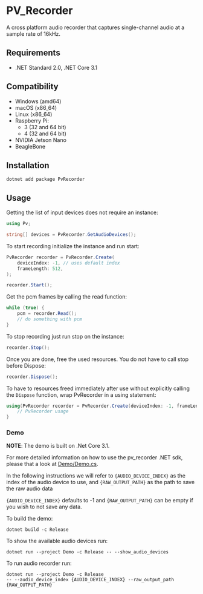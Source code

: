 # PV_Recorder

A cross platform audio recorder that captures single-channel audio at a sample rate of 16kHz.

## Requirements

- .NET Standard 2.0, .NET Core 3.1

## Compatibility

- Windows (amd64)
- macOS (x86_64)
- Linux (x86_64)
- Raspberry Pi:
    - 3 (32 and 64 bit)
    - 4 (32 and 64 bit)
- NVIDIA Jetson Nano
- BeagleBone

## Installation

```console
dotnet add package PvRecorder
```

## Usage

Getting the list of input devices does not require an instance:

```csharp
using Pv;

string[] devices = PvRecorder.GetAudioDevices();
```

To start recording initialize the instance and run start:

```csharp
PvRecorder recorder = PvRecorder.Create(
    deviceIndex: -1, // uses default index
    frameLength: 512,
);

recorder.Start();
```

Get the pcm frames by calling the read function:

```csharp
while (true) {
    pcm = recorder.Read();
    // do something with pcm
}
```

To stop recording just run stop on the instance:

```csharp
recorder.Stop();
```

Once you are done, free the used resources. You do not have to call stop before Dispose:

```csharp
recorder.Dispose();
```

To have to resources freed immediately after use without explicitly calling the `Dispose` function, wrap PvRecorder in a using statement:

```csharp
using(PvRecorder recorder = PvRecorder.Create(deviceIndex: -1, frameLength: 512)) {
    // PvRecorder usage
}
```

### Demo

**NOTE**: The demo is built on .Net Core 3.1.

For more detailed information on how to use the pv_recorder .NET sdk, please that a look at [Demo/Demo.cs](Demo/Demo.cs). 

In the following instructions we will refer to  `{AUDIO_DEVICE_INDEX}` as the index of the audio device to use, and `{RAW_OUTPUT_PATH}` as the path to save the raw audio data 

`{AUDIO_DEVICE_INDEX}` defaults to -1 and `{RAW_OUTPUT_PATH}` can be empty if you wish to not save any data.

To build the demo:

```console
dotnet build -c Release
```

To show the available audio devices run:

```console
dotnet run --project Demo -c Release -- --show_audio_devices
```

To run audio recorder run:

```console
dotnet run --project Demo -c Release
-- --audio_device_index {AUDIO_DEVICE_INDEX} --raw_output_path {RAW_OUTPUT_PATH}
```
